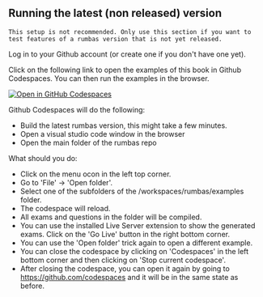 ## Running the latest (non released) version

```admonish danger
This setup is not recommended. Only use this section if you want to test features of a rumbas version that is not yet released.
```

Log in to your Github account (or create one if you don't have one yet).


Click on the following link to open the examples of this book in Github Codespaces. You can then run the examples in the browser.

[![Open in GitHub Codespaces](https://github.com/codespaces/badge.svg)](https://github.com/codespaces/new?hide_repo_select=true&ref=main&repo=265497289&machine=basicLinux32gb&devcontainer_path=.devcontainer%2Fexamples%2Fdevcontainer.json&location=WestEurope)

Github Codespaces will do the following:
- Build the latest rumbas version, this might take a few minutes.
- Open a visual studio code window in the browser
- Open the main folder of the rumbas repo

What should you do:
- Click on the menu ocon in the left top corner.
- Go to 'File' -> 'Open folder'.
- Select one of the subfolders of the /workspaces/rumbas/examples folder.
- The codespace will reload.
- All exams and questions in the folder will be compiled.
- You can use the installed Live Server extension to show the generated exams. Click on the 'Go Live' button in the right bottom corner.
- You can use the 'Open folder' trick again to open a different example.
- You can close the codespace by clicking on 'Codespaces' in the left bottom corner and then clicking on 'Stop current codespace'.
- After closing the codespace, you can open it again by going to https://github.com/codespaces and it will be in the same state as before. 

